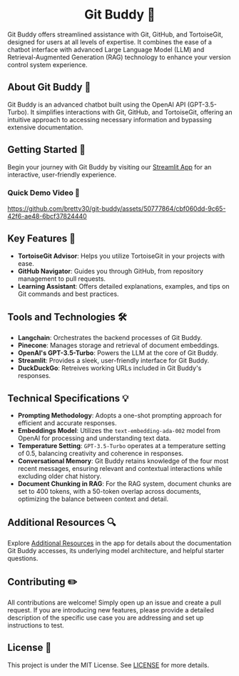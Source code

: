 <h1 align="center">
Git Buddy 🤖
</h1>

Git Buddy offers streamlined assistance with Git, GitHub, and TortoiseGit, designed for users at all levels of expertise. It combines the ease of a chatbot interface with advanced Large Language Model (LLM) and Retrieval-Augmented Generation (RAG) technology to enhance your version control system experience.

## About Git Buddy 📖

Git Buddy is an advanced chatbot built using the OpenAI API (GPT-3.5-Turbo). It simplifies interactions with Git, GitHub, and TortoiseGit, offering an intuitive approach to accessing necessary information and bypassing extensive documentation.

## Getting Started 🚀

Begin your journey with Git Buddy by visiting our [Streamlit App](https://git-buddy.streamlit.app) for an interactive, user-friendly experience.

### Quick Demo Video 🎥

https://github.com/brettv30/git-buddy/assets/50777864/cbf060dd-9c65-42f6-ae48-6bcf37824440

## Key Features 🔑

- **TortoiseGit Advisor**: Helps you utilize TortoiseGit in your projects with ease.
- **GitHub Navigator**: Guides you through GitHub, from repository management to pull requests.
- **Learning Assistant**: Offers detailed explanations, examples, and tips on Git commands and best practices.

## Tools and Technologies 🛠️

- **Langchain**: Orchestrates the backend processes of Git Buddy.
- **Pinecone**: Manages storage and retrieval of document embeddings.
- **OpenAI's GPT-3.5-Turbo**: Powers the LLM at the core of Git Buddy.
- **Streamlit**: Provides a sleek, user-friendly interface for Git Buddy.
- **DuckDuckGo**: Retreives working URLs included in Git Buddy's responses.

## Technical Specifications 💡

- **Prompting Methodology**: Adopts a one-shot prompting approach for efficient and accurate responses.
- **Embeddings Model**: Utilizes the `text-embedding-ada-002` model from OpenAI for processing and understanding text data.
- **Temperature Setting**: `GPT-3.5-Turbo` operates at a temperature setting of 0.5, balancing creativity and coherence in responses.
- **Conversational Memory**: Git Buddy retains knowledge of the four most recent messages, ensuring relevant and contextual interactions while excluding older chat history.
- **Document Chunking in RAG**: For the RAG system, document chunks are set to 400 tokens, with a 50-token overlap across documents, optimizing the balance between context and detail.

## Additional Resources 🔍

Explore [Additional Resources](https://git-buddy.streamlit.app/Additional_Resources) in the app for details about the documentation Git Buddy accesses, its underlying model architecture, and helpful starter questions.

## Contributing ✏️

All contributions are welcome! Simply open up an issue and create a pull request. If you are introducing new features, please provide a detailed description of the specific use case you are addressing and set up instructions to test.

## License 📝

This project is under the MIT License. See [LICENSE](https://github.com/brettv30/git-buddy/blob/main/LICENSE) for more details.
